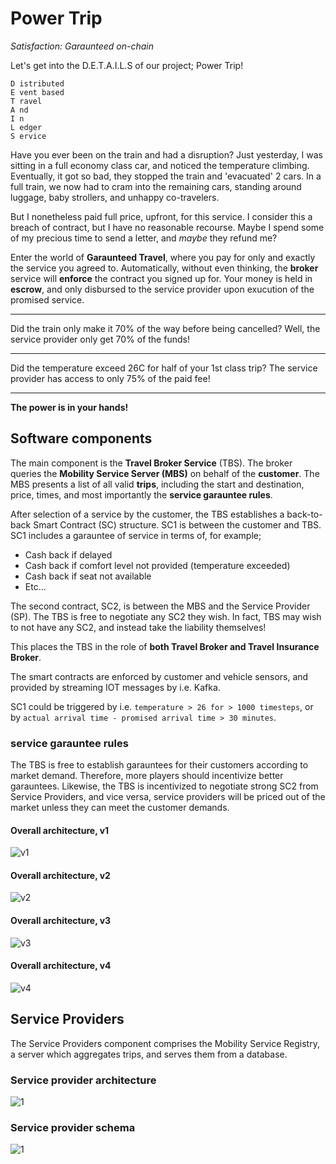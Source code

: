 # **Power Trip**

*Satisfaction: Garaunteed on-chain*

Let's get into the D.E.T.A.I.L.S of our project; Power Trip!

```
D istributed
E vent based
T ravel
A nd
I n
L edger
S ervice
```

Have you ever been on the train and had a disruption? Just yesterday, I was sitting
in a full economy class car, and noticed the temperature climbing. Eventually, it got
so bad, they stopped the train and 'evacuated' 2 cars. In a full train, we now had to cram
into the remaining cars, standing around luggage, baby strollers, and unhappy co-travelers.

But I nonetheless paid full price, upfront, for this service. I consider this a breach of
contract, but I have no reasonable recourse. Maybe I spend some of my precious time to send
 a letter, and *maybe* they refund me?

Enter the world of **Garaunteed Travel**, where you pay for only and exactly the service you
agreed to. Automatically, without even thinking, the **broker** service will **enforce** the
contract you signed up for. Your money is held in **escrow**, and only disbursed to the
service provider upon exucution of the promised service.

---

Did the train only make it 70% of the way before being cancelled? Well, the service provider only get 70% of the funds!

---

Did the temperature exceed 26C for half of your 1st class trip? The service provider has access to only 75% of the paid fee!

---

**The power is in your hands!**

## Software components

The main component is the **Travel Broker Service** (TBS). The broker queries the **Mobility Service Server (MBS)** on behalf of the **customer**. The MBS presents a list of all valid **trips**, including the start and destination, price, times, and most importantly the **service garauntee rules**.

After selection of a service by the customer, the TBS establishes a back-to-back Smart Contract (SC) structure. SC1 is between the customer and TBS. SC1 includes a garauntee of service in terms of, for example;
* Cash back if delayed
* Cash back if comfort level not provided (temperature exceeded)
* Cash back if seat not available
* Etc...

The second contract, SC2, is between the MBS and the Service Provider (SP). The TBS is free to negotiate any SC2 they wish. In fact, TBS may wish to not have any SC2, and instead take the liability themselves!

This places the TBS in the role of **both Travel Broker and Travel Insurance Broker**.

The smart contracts are enforced by customer and vehicle sensors, and provided by streaming IOT messages by i.e. Kafka.

SC1 could be triggered by i.e. `temperature > 26 for > 1000 timesteps`, or by `actual arrival time - promised arrival time > 30 minutes`.


### service garauntee rules

The TBS is free to establish garauntees for their customers according to market demand. Therefore, more players should incentivize better garauntees. Likewise, the TBS is incentivized to negotiate strong SC2 from Service Providers, and vice versa, service providers will be priced out of the market unless they can meet the customer demands.

#### Overall architecture, v1
![v1](doc/Architecture-v1.jpg)
#### Overall architecture, v2
![v2](doc/Architecture-v2.jpg)
#### Overall architecture, v3
![v3](doc/Architecture-v3.jpg)
#### Overall architecture, v4
![v4](doc/Architecture-v4.jpg)

## Service Providers

The Service Providers component comprises the Mobility Service Registry, a server which aggregates trips, and serves them from a database.

### Service provider architecture

![1](doc/trips-architecture.jpg)

### Service provider schema

![1](doc/trips-schema.jpg)


#
